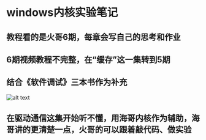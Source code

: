 # windows内核实验笔记

## 教程看的是火哥6期，每章会写自己的思考和作业

## 6期视频教程不完整，在“缓存”这一集转到5期

## 结合《软件调试》三本书作为补充
![alt text](IMG_6436.JPG)

## 在驱动通信这集开始听不懂，用海哥内核作为辅助，海哥讲的更清楚一点，火哥的可以跟着敲代码、做实验